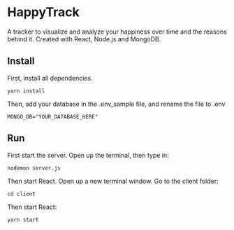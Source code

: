 # HappyTrack
A tracker to visualize and analyze your happiness over time and the reasons behind it. Created with React, Node.js and MongoDB.

## Install
First, install all dependencies.
```
yarn install
```
Then, add your database in the .env_sample file, and rename the file to .env
```
MONGO_DB="YOUR_DATABASE_HERE"
```


## Run
First start the server. Open up the terminal, then type in:
```bash
nodemon server.js
```
Then start React. Open up a new terminal window. Go to the client folder:
```
cd client
```
Then start React:
```
yarn start
```